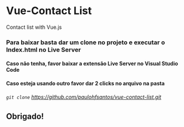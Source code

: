 # Vue-Contact List

Contact list with Vue.js


### Para baixar basta dar um clone no projeto e executar o Index.html no Live Server

#### Caso não tenha, favor baixar a extensão Live Server no Visual Studio Code

#### Caso esteja usando outro favor dar 2 clicks no arquivo na pasta

###### `git clone` https://github.com/paulohfsantos/vue-contact-list.git

## Obrigado!
